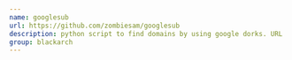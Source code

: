 ```yaml
---
name: googlesub
url: https://github.com/zombiesam/googlesub
description: python script to find domains by using google dorks. URL : https://github.com/zombiesam/googlesub Groups : blackarch blackarch-recon
group: blackarch
---
```

